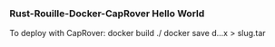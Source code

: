 ### Rust-Rouille-Docker-CapRover Hello World

To deploy with CapRover:
docker build ./
docker save d...x > slug.tar